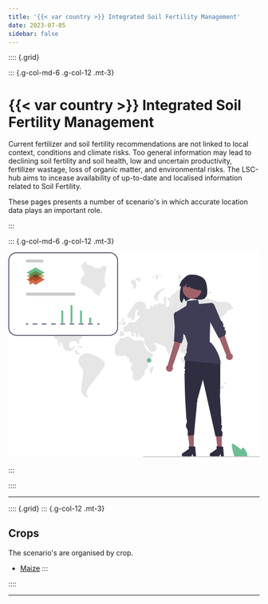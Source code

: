 ```yaml
---
title: '{{< var country >}} Integrated Soil Fertility Management'
date: 2023-07-05
sidebar: false
---
```


:::: {.grid}

::: {.g-col-md-6 .g-col-12 .mt-3}

# {{< var country >}} Integrated Soil Fertility Management

Current fertilizer and soil fertility recommendations are not linked to local context, conditions and climate risks. 
Too general information may lead to declining soil fertility and soil health, low and uncertain productivity, fertilizer wastage, loss of organic matter, and environmental risks.
The LSC-hub aims to incease availability of up-to-date and localised information related to Soil Fertility. 

These pages presents a number of scenario's in which accurate location data plays an important role.

:::

::: {.g-col-md-6 .g-col-12 .mt-3}

![](../img/Kenya%20land%20soil%20crop%20data%201.svg)

:::

::::

---

:::: {.grid}
::: {.g-col-12 .mt-3}
## Crops

The scenario's are organised by crop.

- [Maize](./crops/maize.md)
:::

::::

---

<script src="https://giscus.app/client.js"
      data-repo="{{< var giscus-repo >}}"
      data-repo-id="{{< var giscus-repo-id >}}"
      data-category="{{< var giscus-cat >}}"
      data-category-id="{{< var giscus-cat-id >}}"
      data-mapping="title"
      data-strict="0"
      data-reactions-enabled="0"
      data-emit-metadata="0"
      data-input-position="bottom"
      data-theme="noborder_light"
      data-lang="en"
      data-loading="lazy"
      crossorigin="anonymous"
      async></script>

<style>
#title-block-header { display:none; }
</style>
